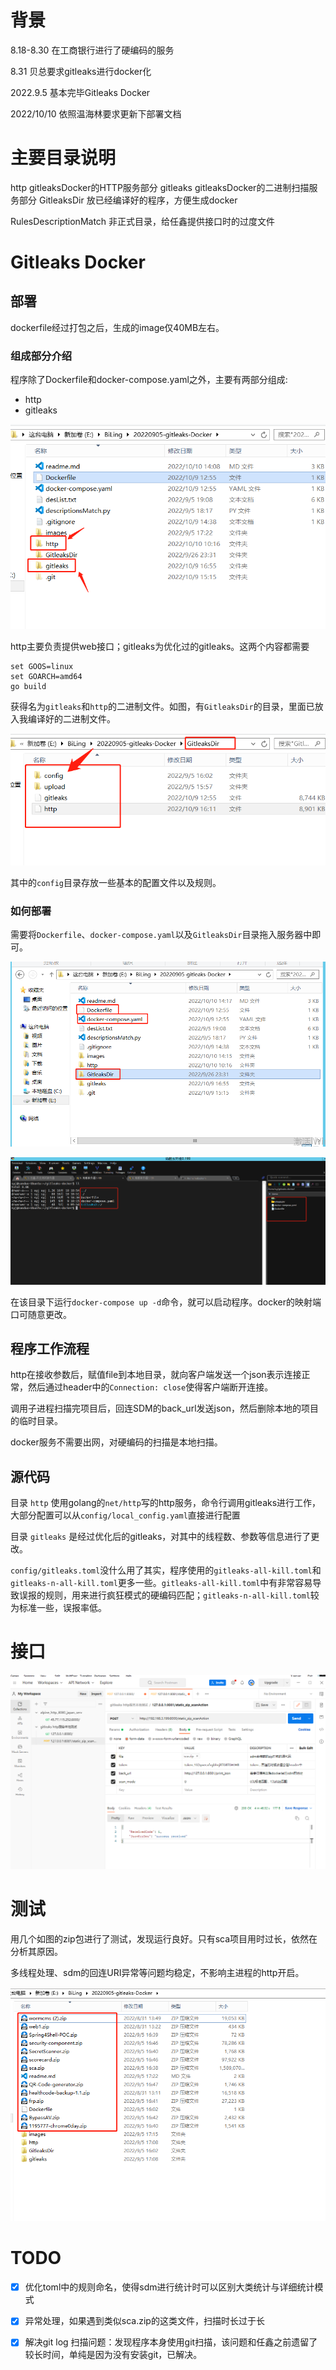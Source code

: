 
# 背景

8.18-8.30 在工商银行进行了硬编码的服务

8.31 贝总要求gitleaks进行docker化

2022.9.5 基本完毕Gitleaks Docker

2022/10/10 依照温海林要求更新下部署文档

# 主要目录说明

http gitleaksDocker的HTTP服务部分
gitleaks gitleaksDocker的二进制扫描服务部分
GitleaksDir 放已经编译好的程序，方便生成docker

RulesDescriptionMatch 非正式目录，给任鑫提供接口时的过度文件



# Gitleaks Docker

## 部署

dockerfile经过打包之后，生成的image仅40MB左右。

### 组成部分介绍

程序除了Dockerfile和docker-compose.yaml之外，主要有两部分组成:

* http
* gitleaks

![](images/mdmd2022-10-10-14-09-06.png)

http主要负责提供web接口；gitleaks为优化过的gitleaks。这两个内容都需要

```shell
set GOOS=linux
set GOARCH=amd64
go build
```

获得名为`gitleaks`和`http`的二进制文件。如图，有`GitleaksDir`的目录，里面已放入我编译好的二进制文件。

![](images/mdmd2022-10-10-14-15-20.png)

其中的`config`目录存放一些基本的配置文件以及规则。

### 如何部署

需要将`Dockerfile`、`docker-compose.yaml`以及`GitleaksDir`目录拖入服务器中即可。

![](images/mdmd2022-10-10-14-17-16.png)

![](images/mdmd2022-10-10-14-18-15.png)

在该目录下运行`docker-compose up -d`命令，就可以启动程序。docker的映射端口可随意更改。

## 程序工作流程

http在接收参数后，赋值file到本地目录，就向客户端发送一个json表示连接正常，然后通过header中的`Connection: close`使得客户端断开连接。

调用子进程扫描完项目后，回连SDM的back_url发送json，然后删除本地的项目的临时目录。

docker服务不需要出网，对硬编码的扫描是本地扫描。

## 源代码

目录 `http` 使用golang的`net/http`写的http服务，命令行调用gitleaks进行工作，大部分配置可以从`config/local_config.yaml`直接进行配置

目录 `gitleaks` 是经过优化后的gitleaks，对其中的线程数、参数等信息进行了更改。

`config/gitleaks.toml`没什么用了其实，程序使用的`gitleaks-all-kill.toml`和`gitleaks-n-all-kill.toml`更多一些。`gitleaks-all-kill.toml`中有非常容易导致误报的规则，用来进行疯狂模式的硬编码匹配；`gitleaks-n-all-kill.toml`较为标准一些，误报率低。

# 接口

![](images/mdmd2022-09-05-17-15-28.png)

# 测试

用几个如图的zip包进行了测试，发现运行良好。只有sca项目用时过长，依然在分析其原因。

多线程处理、sdm的回连URI异常等问题均稳定，不影响主进程的http开启。

![](images/mdmd2022-09-05-17-22-34.png)

# TODO

- [x] 优化toml中的规则命名，使得sdm进行统计时可以区别大类统计与详细统计模式
- [x] 异常处理，如果遇到类似sca.zip的这类文件，扫描时长过于长
- [x] 解决git log 扫描问题：发现程序本身使用git扫描，该问题和任鑫之前遗留了较长时间，单纯是因为没有安装git，已解决。









